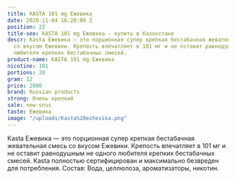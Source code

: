 ```yaml
---
title: KASTA 101 mg Ежевика
date: 2020-11-04 16:20:00 Z
position: 22
title-seo: KASTA 101 mg Ежевика - купить в Казахстане
descr: Kasta Ежевика — это порционная супер крепкая бестабачная жевательная смесь
  со вкусом Ежевики. Крепость впечатляет в 101 мг и не оставит равнодушным не одного
  любителя крепких бестабачных смесей.
product-name: KASTA 101 mg Ежевика
nicotine: 101
portions: 20
gram: 12
price: 2000
brand: Russian products
strong: Очень крепкий
sale: new-snus
taste: Ежевика
image: "/uploads/Kasta%20ezhevika.png"
---
```


Kasta Ежевика — это порционная супер крепкая бестабачная жевательная смесь со вкусом Ежевики. Крепость впечатляет в 101 мг и не оставит равнодушным не одного любителя крепких бестабачных смесей.
Kasta полностью сертифицирован и максимально безвреден для потребления. Состав: Вода, целлюлоза, ароматизаторы, никотин.